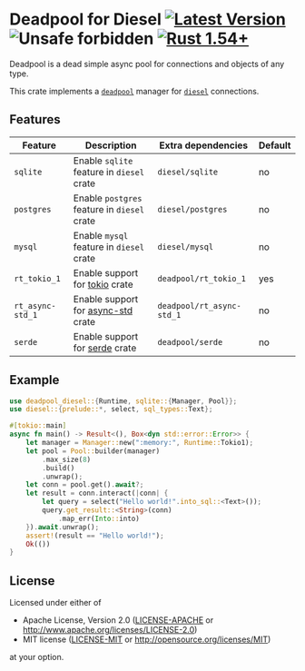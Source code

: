 # Deadpool for Diesel [![Latest Version](https://img.shields.io/crates/v/deadpool-diesel.svg)](https://crates.io/crates/deadpool-diesel) ![Unsafe forbidden](https://img.shields.io/badge/unsafe-forbidden-success.svg "Unsafe forbidden") [![Rust 1.54+](https://img.shields.io/badge/rustc-1.54+-lightgray.svg "Rust 1.54+")](https://blog.rust-lang.org/2021/07/29/Rust-1.54.0.html)

Deadpool is a dead simple async pool for connections and objects
of any type.

This crate implements a [`deadpool`](https://crates.io/crates/deadpool)
manager for [`diesel`](https://crates.io/crates/diesel) connections.

## Features

| Feature | Description | Extra dependencies | Default |
| ------- | ----------- | ------------------ | ------- |
| `sqlite` | Enable `sqlite` feature in `diesel` crate | `diesel/sqlite` | no |
| `postgres` | Enable `postgres` feature in `diesel` crate | `diesel/postgres` | no |
| `mysql` | Enable `mysql` feature in `diesel` crate | `diesel/mysql` | no |
| `rt_tokio_1` | Enable support for [tokio](https://crates.io/crates/tokio) crate | `deadpool/rt_tokio_1` | yes |
| `rt_async-std_1` | Enable support for [async-std](https://crates.io/crates/config) crate | `deadpool/rt_async-std_1` | no |
| `serde` | Enable support for [serde](https://crates.io/crates/serde) crate | `deadpool/serde` | no |

## Example

```rust
use deadpool_diesel::{Runtime, sqlite::{Manager, Pool}};
use diesel::{prelude::*, select, sql_types::Text};

#[tokio::main]
async fn main() -> Result<(), Box<dyn std::error::Error>> {
    let manager = Manager::new(":memory:", Runtime::Tokio1);
    let pool = Pool::builder(manager)
        .max_size(8)
        .build()
        .unwrap();
    let conn = pool.get().await?;
    let result = conn.interact(|conn| {
        let query = select("Hello world!".into_sql::<Text>());
        query.get_result::<String>(conn)
            .map_err(Into::into)
    }).await.unwrap();
    assert!(result == "Hello world!");
    Ok(())
}
```

## License

Licensed under either of

- Apache License, Version 2.0 ([LICENSE-APACHE](LICENSE-APACHE) or <http://www.apache.org/licenses/LICENSE-2.0>)
- MIT license ([LICENSE-MIT](LICENSE-MIT) or <http://opensource.org/licenses/MIT>)

at your option.
